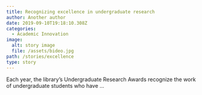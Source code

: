 ```yaml
---
title: Recognizing excellence in undergraduate research
author: Another author
date: 2019-09-10T19:18:10.308Z
categories:
  - Academic Innovation
image:
  alt: story image
  file: /assets/bideo.jpg
path: /stories/excellence
type: story
---
```

Each year, the library’s Undergraduate Research Awards recognize the work of undergraduate students who have ...
